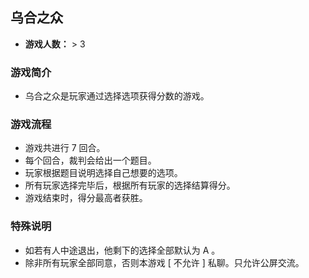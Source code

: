 ## 乌合之众

- **游戏人数：** > 3

### 游戏简介
- 乌合之众是玩家通过选择选项获得分数的游戏。

### 游戏流程
- 游戏共进行 7 回合。
- 每个回合，裁判会给出一个题目。
- 玩家根据题目说明选择自己想要的选项。
- 所有玩家选择完毕后，根据所有玩家的选择结算得分。
- 游戏结束时，得分最高者获胜。

### 特殊说明
- 如若有人中途退出，他剩下的选择全部默认为 A 。
- 除非所有玩家全部同意，否则本游戏 [ 不允许 ] 私聊。只允许公屏交流。